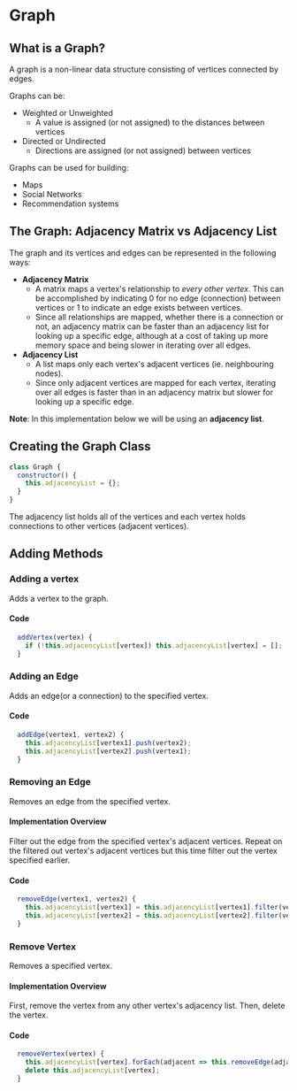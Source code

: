 # Graph

## What is a Graph?

A graph is a non-linear data structure consisting of vertices connected by edges.

Graphs can be:

- Weighted or Unweighted
  - A value is assigned (or not assigned) to the distances between vertices
- Directed or Undirected
  - Directions are assigned (or not assigned) between vertices

Graphs can be used for building:

- Maps
- Social Networks
- Recommendation systems

## The Graph: Adjacency Matrix vs Adjacency List

The graph and its vertices and edges can be represented in the following ways:

- **Adjacency Matrix**
  - A matrix maps a vertex's relationship to _every other vertex_. This can be accomplished by indicating 0 for no edge (connection) between vertices or 1 to indicate an edge exists between vertices.
  * Since all relationships are mapped, whether there is a connection or not, an adjacency matrix can be faster than an adjacency list for looking up a specific edge, although at a cost of taking up more memory space and being slower in iterating over all edges.
- **Adjacency List**
  - A list maps only each vertex's adjacent vertices (ie. neighbouring nodes).
  * Since only adjacent vertices are mapped for each vertex, iterating over all edges is faster than in an adjacency matrix but slower for looking up a specific edge.

**Note**: In this implementation below we will be using an **adjacency list**.

## Creating the Graph Class

```javascript
class Graph {
  constructor() {
    this.adjacencyList = {};
  }
}
```

The adjacency list holds all of the vertices and each vertex holds connections to other vertices (adjacent vertices).

## Adding Methods

### Adding a vertex

Adds a vertex to the graph.

#### Code

```javascript
  addVertex(vertex) {
    if (!this.adjacencyList[vertex]) this.adjacencyList[vertex] = [];
  }
```

### Adding an Edge

Adds an edge(or a connection) to the specified vertex.

#### Code

```javascript
  addEdge(vertex1, vertex2) {
    this.adjacencyList[vertex1].push(vertex2);
    this.adjacencyList[vertex2].push(vertex1);
  }
```

### Removing an Edge

Removes an edge from the specified vertex.

#### Implementation Overview

Filter out the edge from the specified vertex's adjacent vertices. Repeat on the filtered out vertex's adjacent vertices but this time filter out the vertex specified earlier.

#### Code

```javascript
  removeEdge(vertex1, vertex2) {
    this.adjacencyList[vertex1] = this.adjacencyList[vertex1].filter(vertex => vertex !== vertex2)
    this.adjacencyList[vertex2] = this.adjacencyList[vertex2].filter(vertex => vertex !== vertex1)
  }
```

### Remove Vertex

Removes a specified vertex.

#### Implementation Overview

First, remove the vertex from any other vertex's adjacency list. Then, delete the vertex.

#### Code

```javascript
  removeVertex(vertex) {
    this.adjacencyList[vertex].forEach(adjacent => this.removeEdge(adjacent, vertex));
    delete this.adjacencyList[vertex];
  }
```
